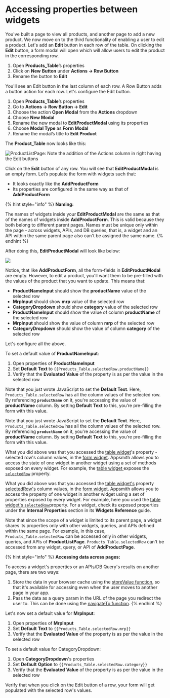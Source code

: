 # Accessing properties between widgets

You've built a page to view all products, and another page to add a new product. We now move on to the third functionality of enabling a user to edit a product. Let's add an **Edit** button in each row of the table. On clicking the **Edit** button, a form modal will open which will allow users to edit the product in the corresponding row.

1. Open **Products\_Table**’s properties
2. Click on **New** **Button** under **Actions → Row Button**
3. Rename the button to **Edit**

You'll see an Edit button in the last column of each row. A Row Button adds a button action for each row. Let's configure the Edit button.

1. Open **Products\_Table**’s properties
2. Go to **Actions → Row Button → Edit**
3. Choose the action **Open Modal** from the **Actions** dropdown
4. Choose **New Modal**
5. Rename the new modal to **EditProductModal** using its properties 
6. Choose **Modal Type** as **Form Modal**
7. Rename the modal’s title to **Edit Product**

The **Product\_Table** now looks like this:

![ProductListPage: Note the addition of the Actions column in right having the Edit buttons](../../.gitbook/assets/image%20%285%29.png)

Click on the **Edit** button of any row. You will see that **EditProductModal** is an empty form. Let’s populate the form with widgets such that:

* It looks exactly like the **AddProductForm** 
* Its properties are configured in the same way as that of **AddProductForm**

{% hint style="info" %}
**Naming:**

The names of widgets inside your **EditProductModal** are the same as that of the names of widgets inside **AddProductForm**. This is valid because they both belong to different parent pages. Names must be unique only within the page - across widgets, APIs, and DB queries, that is, a widget and an API within the same parent page also can't be assigned the same name.
{% endhint %}

After doing this, **EditProductModal** will look like below:

![](https://lh4.googleusercontent.com/YcO2UY_zzOZoqz94uEZ23C8UlaLlGkg3Ty0NHHU7aOWGd1aZYJaUPJ3T14kxamGoUk2i2yv3q7q9sd45-D4uvFHTwsZn8Nu1DE_eoWtIhXP-jKPIcBMBbYP0QyzjUd1qV9-xwTFM)

Notice, that like **AddProductForm**, all the form-fields in **EditProductModal** are empty. However, to edit a product, you'll want them to be pre-filled with the values of the product that you want to update. This means that:

* **ProductNameInput** should show the **productName** value of the selected row
* **MrpInput** should show **mrp** value of the selected row
* **CategoryDropdown** should show **category** value of the selected row
* **ProductNameInput** should show the value of column **productName** of the selected row
* **MrpInput** should show the value of column **mrp** of the selected row
* **CategoryDropdown** should show the value of column **category** of the selected row

Let's configure all the above.

To set a default value of **ProductNameInput**:

1. Open properties of **ProductNameInput**
2. Set **Default** **Text** to `{{Products_Table.selectedRow.productName}}`
3. Verify that the **Evaluated** **Value** of the property is as per the value in the selected row

Note that you just wrote JavaScript to set the **Default Text**. Here, `Products_Table.selectedRow` has all the column values of the selected row. By referencing **`productName`** on it, you're accessing the value of **productName** column. By setting **Default** **Text** to this, you’re pre-filling the form with this value.

Note that you just wrote JavaScript to set the **Default Text**. Here, `Products_Table.selectedRow` has all the column values of the selected row. By referencing **`productName`** on it, you're accessing the value of **productName** column. By setting **Default** **Text** to this, you’re pre-filling the form with this value.

What you did above was that you accessed the [table widget](https://docs.appsmith.com/widget-reference/table)'s property - selected row's column values, in the [form widget](https://docs.appsmith.com/widget-reference/form). Appsmith allows you to access the state of one widget in another widget using a set of methods exposed on every widget. For example, the [table widget ](https://docs.appsmith.com/widget-reference/table)exposes the [`selectedRow`](https://docs.appsmith.com/widget-reference/table#selected-row) property.

What you did above was that you accessed the [table widget's](https://docs.appsmith.com/widget-reference/table) property [selectedRow's](https://docs.appsmith.com/widget-reference/table#selected-row) column values, in the [form widget](https://docs.appsmith.com/widget-reference/form). Appsmith allows you to access the property of one widget in another widget using a set of properties exposed by every widget. For example, here you used the [table widget's ](https://docs.appsmith.com/widget-reference/table) [`selectedRow`](https://docs.appsmith.com/widget-reference/table#selected-row)property. For a widget, check its exposed properties under the **Internal Properties** section in its **Widgets Reference** guide.

Note that since the scope of a widget is limited to its parent page, a widget shares its properties only with other widgets, queries, and APIs defined within the same page. For example, in this case, `Products_Table.selectedRow` can be accessed only in other widgets, queries, and APIs of **ProductListPage**. `Products_Table.selectedRow` can't be accessed from any widget, query, or API of **AddProductPage**.

{% hint style="info" %}
**Accessing data across pages:**

To access a widget's properties or an APIs/DB Query's results on another page, there are two ways:

1. Store the data in your browser cache using the [storeValue function](https://docs.appsmith.com/function-reference/store-value), so that it's available for accessing even when the user moves to another page in your app.
2. Pass the data as a query param in the URL of the page you redirect the user to. This can be done using the [navigateTo function](https://docs.appsmith.com/function-reference/navigateto).
{% endhint %}

Let's now set a default value for **MrpInput**:

1. Open properties of **MrpInput**
2. Set **Default** **Text** to `{{Products_Table.selectedRow.mrp}}`
3. Verify that the **Evaluated Value** of the property is as per the value in the selected row

To set a default value for CategoryDropdown:

1. Open **CategoryDropdown**'s properties
2. Set **Default** **Option** to `{{Products_Table.selectedRow.category}}`
3. Verify that the **Evaluated** **Value** of the property is as per the value in the selected row

Verify that when you click on the Edit button of a row, your form will get populated with the selected row's values.

